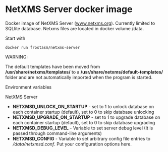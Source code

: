 # NetXMS Server docker image

Docker image of NetXMS Server (www.netxms.org). Currently limited to SQLlite database. Netxms files are located in docker volume /data.

Start with

	docker run frostasm/netxms-server


WARNING:
    
The default templates have been moved from **/usr/share/netxms/templates/** to a **/usr/share/netxms/default-templates/** folder and are not automatically imported when the program is started.

Environment variables

NetXMS Server
- **NETXMSD_UNLOCK_ON_STARTUP** - set to 1 to unlock database on each container startup (default), set to 0 to skip database unlocking  
- **NETXMSD_UPGRADE_ON_STARTUP** - set to 1 to upgrade database on each container startup (default), set to 0 to skip database upgrading  
- **NETXMSD_DEBUG_LEVEL** - Variable to set server debug level (It is passed through command-line arguments)  
- **NETXMSD_CONFIG** - Variable to set arbitrary config file entries to _/data/netxmsd.conf_. Put your configuration options here.

